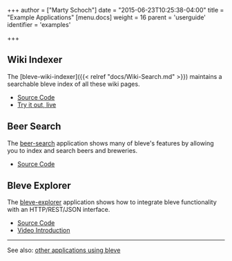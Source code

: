 +++
author = ["Marty Schoch"]
date = "2015-06-23T10:25:38-04:00"
title = "Example Applications"
[menu.docs]
weight = 16
parent = 'userguide'
identifier = 'examples'

+++

## Wiki Indexer

The [bleve-wiki-indexer]({{< relref "docs/Wiki-Search.md" >}}) maintains a searchable bleve index of all these wiki pages.

* [Source Code](https://github.com/blevesearch/bleve-wiki-indexer)
* [Try it out, live](http://wikisearch.blevesearch.com/search/)

## Beer Search

The [beer-search](https://github.com/blevesearch/beer-search) application shows many of bleve's features by allowing you to index and search beers and breweries.

* [Source Code](https://github.com/blevesearch/beer-search)

## Bleve Explorer

The [bleve-explorer](https://github.com/blevesearch/bleve-explorer) application shows how to integrate bleve functionality with an HTTP/REST/JSON interface.

* [Source Code](https://github.com/blevesearch/bleve-explorer)
* [Video Introduction](https://www.youtube.com/watch?v=DfbRTXE5n4Y)

---
See also: [other applications using bleve](https://github.com/blevesearch/bleve/wiki/Applications-using-bleve)